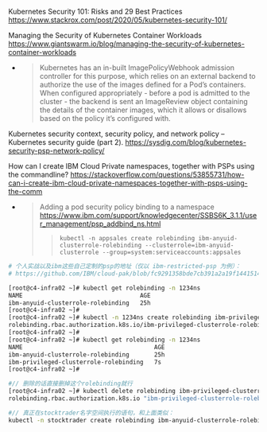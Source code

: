 
Kubernetes Security 101: Risks and 29 Best Practices https://www.stackrox.com/post/2020/05/kubernetes-security-101/

Managing the Security of Kubernetes Container Workloads https://www.giantswarm.io/blog/managing-the-security-of-kubernetes-container-workloads
- > Kubernetes has an in-built ImagePolicyWebhook admission controller for this purpose, which relies on an external backend to authorize the use of the images defined for a Pod’s containers. When configured appropriately - before a pod is admitted to the cluster - the backend is sent an ImageReview object containing the details of the container images, which it allows or disallows based on the policy it’s configured with.

Kubernetes security context, security policy, and network policy – Kubernetes security guide (part 2). https://sysdig.com/blog/kubernetes-security-psp-network-policy/

How can I create IBM Cloud Private namespaces, together with PSPs using the commandline? https://stackoverflow.com/questions/53855731/how-can-i-create-ibm-cloud-private-namespaces-together-with-psps-using-the-comm
- > Adding a pod security policy binding to a namespace https://www.ibm.com/support/knowledgecenter/SSBS6K_3.1.1/user_management/psp_addbind_ns.html
  >> `kubectl -n appsales create rolebinding ibm-anyuid-clusterrole-rolebinding --clusterrole=ibm-anyuid-clusterrole --group=system:serviceaccounts:appsales`

```sh
# 个人实战以及ibm这些自己定制的psp的地址（仅以 ibm-restricted-psp 为例）：
# https://github.com/IBM/cloud-pak/blob/fc9291358bde7cb391a2a19f14415145a21bcb36/spec/security/psp/ibm-restricted-psp.yaml

[root@c4-infra02 ~]# kubectl get rolebinding -n 1234ns
NAME                                 AGE
ibm-anyuid-clusterrole-rolebinding   25h
[root@c4-infra02 ~]#
[root@c4-infra02 ~]# kubectl -n 1234ns create rolebinding ibm-privileged-clusterrole-rolebinding --clusterrole=ibm-privileged-clusterrole --group=system:serviceaccounts:1234ns
rolebinding.rbac.authorization.k8s.io/ibm-privileged-clusterrole-rolebinding created
[root@c4-infra02 ~]#
[root@c4-infra02 ~]# kubectl get rolebinding -n 1234ns
NAME                                     AGE
ibm-anyuid-clusterrole-rolebinding       25h
ibm-privileged-clusterrole-rolebinding   7s
[root@c4-infra02 ~]#

#// 删除的话直接删掉这个rolebinding就行
[root@c4-infra02 ~]# kubectl delete rolebinding ibm-privileged-clusterrole-rolebinding -n 1234ns
rolebinding.rbac.authorization.k8s.io "ibm-privileged-clusterrole-rolebinding" deleted

#// 真正在stocktrader名字空间执行的语句，和上面类似：
kubectl -n stocktrader create rolebinding ibm-anyuid-clusterrole-rolebinding --clusterrole=ibm-anyuid-clusterrole --group=system:serviceaccounts:stocktrader
```
